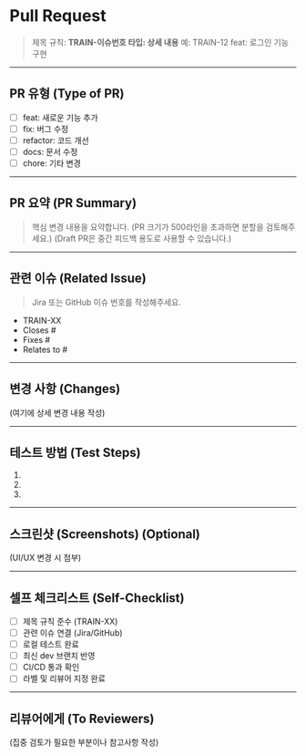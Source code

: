 # Pull Request

> 제목 규칙: **TRAIN-이슈번호 타입: 상세 내용**
> 예: TRAIN-12 feat: 로그인 기능 구현

---

## PR 유형 (Type of PR)

- [ ] feat: 새로운 기능 추가
- [ ] fix: 버그 수정
- [ ] refactor: 코드 개선
- [ ] docs: 문서 수정
- [ ] chore: 기타 변경

---

## PR 요약 (PR Summary)

> 핵심 변경 내용을 요약합니다.
> (PR 크기가 500라인을 초과하면 분할을 검토해주세요.)
> (Draft PR은 중간 피드백 용도로 사용할 수 있습니다.)

---

## 관련 이슈 (Related Issue)

> Jira 또는 GitHub 이슈 번호를 작성해주세요.

- TRAIN-XX
- Closes #
- Fixes #
- Relates to #

---

## 변경 사항 (Changes)

(여기에 상세 변경 내용 작성)

---

## 테스트 방법 (Test Steps)

1.
2.
3.

---

## 스크린샷 (Screenshots) (Optional)

(UI/UX 변경 시 첨부)

---

## 셀프 체크리스트 (Self-Checklist)

- [ ] 제목 규칙 준수 (TRAIN-XX)
- [ ] 관련 이슈 연결 (Jira/GitHub)
- [ ] 로컬 테스트 완료
- [ ] 최신 dev 브랜치 반영
- [ ] CI/CD 통과 확인
- [ ] 라벨 및 리뷰어 지정 완료

---

## 리뷰어에게 (To Reviewers)

(집중 검토가 필요한 부분이나 참고사항 작성)